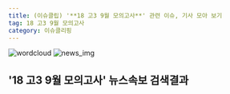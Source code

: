 ```yaml
---
title: (이슈클립) '**18 고3 9월 모의고사**' 관련 이슈, 기사 모아 보기
tag: 18 고3 9월 모의고사
category: 이슈클리핑
---
```

![wordcloud](https://s3.ap-northeast-2.amazonaws.com/lyrics101-wordcloud/2018-09-05-1536149137.png)
![news_img](https://user-images.githubusercontent.com/42597476/44507050-1206f400-a6e4-11e8-8d98-7ffbfebb353f.png)
## **'**18 고3 9월 모의고사**'** 뉴스속보 검색결과

